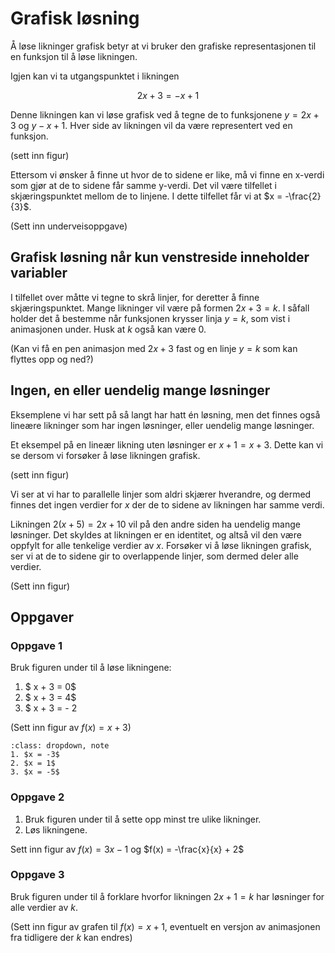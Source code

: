 # Grafisk løsning

Å løse likninger grafisk betyr at vi bruker den grafiske representasjonen til en funksjon til å løse likningen. 

Igjen kan vi ta utgangspunktet i likningen

$$
2x + 3 = -x + 1
$$

Denne likningen kan vi løse grafisk ved å tegne de to funksjonene $y = 2x + 3$ og $y -x + 1$. Hver side av likningen vil da være representert ved en funksjon. 

(sett inn figur)

Ettersom vi ønsker å finne ut hvor de to sidene er like, må vi finne en x-verdi som gjør at de to sidene får samme y-verdi. Det vil være tilfellet i skjæringspunktet mellom de to linjene. I dette tilfellet får vi at $x = -\frac{2}{3}$. 

(Sett inn underveisoppgave)

## Grafisk løsning når kun venstreside inneholder variabler
I tilfellet over måtte vi tegne to skrå linjer, for deretter å finne skjæringspunktet. Mange likninger vil være på formen $2 x + 3 = k$. I såfall holder det å bestemme når funksjonen krysser linja $y = k$, som vist i animasjonen under. Husk at $k$ også kan være 0. 

(Kan vi få en pen animasjon med $2x + 3$ fast og en linje $y=k$ som kan flyttes opp og ned?)

## Ingen, en eller uendelig mange løsninger
Eksemplene vi har sett på så langt har hatt én løsning, men det finnes også lineære likninger som har ingen løsninger, eller uendelig mange løsninger. 

Et eksempel på en lineær likning uten løsninger er $x + 1 = x + 3$. Dette kan vi se dersom vi forsøker å løse likningen grafisk. 

(sett inn figur)

Vi ser at vi har to parallelle linjer som aldri skjærer hverandre, og dermed finnes det ingen verdier for $x$ der de to sidene av likningen har samme verdi. 

Likningen $2(x+5) = 2x + 10$ vil på den andre siden ha uendelig mange løsninger. Det skyldes at likningen er en identitet, og altså vil den være oppfylt for alle tenkelige verdier av $x$. Forsøker vi å løse likningen grafisk, ser vi at de to sidene gir to overlappende linjer, som dermed deler alle verdier. 

(Sett inn figur)

## Oppgaver
### Oppgave 1
Bruk figuren under til å løse likningene: 

1. $ x + 3 = 0$
2. $ x + 3 = 4$
3. $ x + 3 = - 2

(Sett inn figur av $f(x)=x+3$)

```{admonition} Fasit
:class: dropdown, note
1. $x = -3$
2. $x = 1$
3. $x = -5$

```

### Oppgave 2
1. Bruk figuren under til å sette opp minst tre ulike likninger. 
2. Løs likningene. 

Sett inn figur av $f(x) = 3x - 1$ og $f(x) = -\frac{x}{x} + 2$

### Oppgave 3
Bruk figuren under til å forklare hvorfor likningen $2x+1 = k$ har løsninger for alle verdier av $k$. 

(Sett inn figur av grafen til $f(x)=x+1$, eventuelt en versjon av animasjonen fra tidligere der $k$ kan endres)

